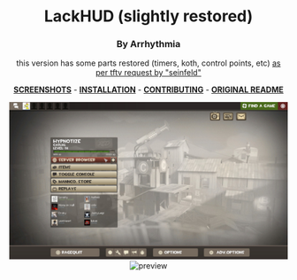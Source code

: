 <div align="center">

# LackHUD (slightly restored)
### By Arrhythmia

this version has some parts restored (timers, koth, control points, etc) [as per tftv request by "seinfeld"](https://www.teamfortress.tv/19073/hud-editing-short-questions-quick-answers/?page=233#6975)


**[SCREENSHOTS](https://imgur.com/a/aYQhZd1)** -
**[INSTALLATION](https://github.com/Hypnootize/TF2-HUD-GitHub-Resources/blob/main/installation/windows_install.md)** -
**[CONTRIBUTING](https://github.com/Hypnootize/TF2-HUD-GitHub-Resources/blob/main/contributing/github_contributing.md)** -
**[ORIGINAL README](https://github.com/TechnoSL/LackHUD/blob/master/readme.txt)**

![main menu](https://raw.githubusercontent.com/Hypnootize/Broesel-Hud/screenshots/01_Main_Menu.jpg)
![preview](https://i.imgur.com/U2mvC3r.jpeg)

